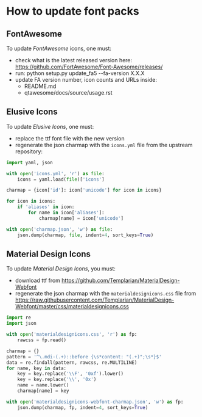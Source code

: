 # How to update font packs

## FontAwesome

To update _FontAwesome_ icons, one must:

- check what is the latest released version here: https://github.com/FortAwesome/Font-Awesome/releases/
- run: python setup.py update_fa5 --fa-version X.X.X
- update FA version number, icon counts and URLs inside:
  - README.md
  - qtawesome/docs/source/usage.rst

## Elusive Icons

To update _Elusive Icons_, one must:

- replace the ttf font file with the new version
- regenerate the json charmap with the `icons.yml` file from the upstream repository:

```Python
import yaml, json

with open('icons.yml', 'r') as file:
    icons = yaml.load(file)['icons']

charmap = {icon['id']: icon['unicode'] for icon in icons}

for icon in icons:
    if 'aliases' in icon:
        for name in icon['aliases']:
            charmap[name] = icon['unicode']

with open('charmap.json', 'w') as file:
    json.dump(charmap, file, indent=4, sort_keys=True)
```

## Material Design Icons

To update _Material Design Icons_, you must:

- download ttf from https://github.com/Templarian/MaterialDesign-Webfont
- regenerate the json charmap with the `materialdesignicons.css` file from https://raw.githubusercontent.com/Templarian/MaterialDesign-Webfont/master/css/materialdesignicons.css

```Python
import re
import json

with open('materialdesignicons.css', 'r') as fp:
    rawcss = fp.read()

charmap = {}
pattern = '^\.mdi-(.+)::before {\s*content: "(.+)";\s*}$'
data = re.findall(pattern, rawcss, re.MULTILINE)
for name, key in data:
    key = key.replace('\\F', '0xf').lower()
    key = key.replace('\\', '0x')
    name = name.lower()
    charmap[name] = key

with open('materialdesignicons-webfont-charmap.json', 'w') as fp:
    json.dump(charmap, fp, indent=4, sort_keys=True)
```
